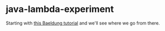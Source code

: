 # java-lambda-experiment
Starting with [this Baeldung tutorial](https://www.baeldung.com/spring-cloud-function) and we'll see where we go from there.
